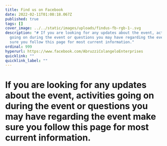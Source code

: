 ```yaml
---
title: Find us on Facebook
date: 2022-02-11T01:08:18.067Z
published: true
tags: []
cover_image: ../../static/images/uploads/findus-fb-rgb-1-.svg
description: "# If you are looking for any updates about the event, activities
  going on during the event or questions you may have regarding the event make
  sure you follow this page for most current information."
ordinal: 999
hyperurl: https://www.facebook.com/AbruzziColangeloEnterprises
quicklink: ""
quicklink_label: ""
---
```

# If you are looking for any updates about the event, activities going on during the event or questions you may have regarding the event make sure you follow this page for most current information.